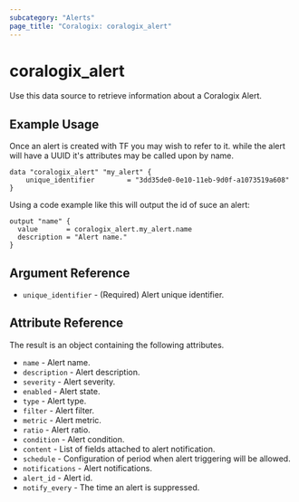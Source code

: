```yaml
---
subcategory: "Alerts"
page_title: "Coralogix: coralogix_alert"
---
```


# coralogix_alert

Use this data source to retrieve information about a Coralogix Alert.

## Example Usage
Once an alert is created with TF you may wish to refer to it.
while the alert will have a UUID it's attributes may be called upon by name.
```hcl
data "coralogix_alert" "my_alert" {
    unique_identifier        = "3dd35de0-0e10-11eb-9d0f-a1073519a608"
}
```

Using a code example like this will output the id of suce an alert:
```hcl
output "name" {
  value       = coralogix_alert.my_alert.name
  description = "Alert name."
}
```

## Argument Reference

* `unique_identifier` - (Required) Alert unique identifier.

## Attribute Reference
The result is an object containing the following attributes.
* `name` - Alert name.
* `description` - Alert description.
* `severity` - Alert severity.
* `enabled` - Alert state.
* `type` - Alert type.
* `filter` - Alert filter.
* `metric` - Alert metric.
* `ratio` - Alert ratio.
* `condition` - Alert condition.
* `content` - List of fields attached to alert notification.
* `schedule` - Configuration of period when alert triggering will be allowed.
* `notifications` - Alert notifications.
* `alert_id` - Alert id.
* `notify_every` - The time an alert is suppressed.